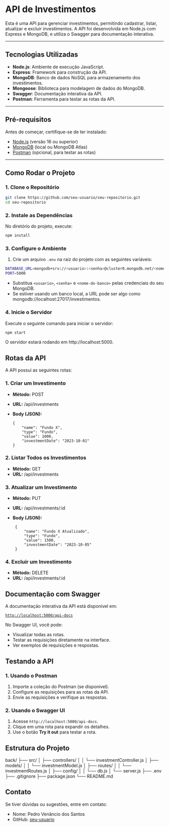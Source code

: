 # API de Investimentos

Esta é uma API para gerenciar investimentos, permitindo cadastrar, listar, atualizar e excluir investimentos. A API foi desenvolvida em Node.js com Express e MongoDB, e utiliza o Swagger para documentação interativa.

---

## Tecnologias Utilizadas

- **Node.js**: Ambiente de execução JavaScript.
- **Express**: Framework para construção da API.
- **MongoDB**: Banco de dados NoSQL para armazenamento dos investimentos.
- **Mongoose**: Biblioteca para modelagem de dados do MongoDB.
- **Swagger**: Documentação interativa da API.
- **Postman**: Ferramenta para testar as rotas da API.

---

## Pré-requisitos

Antes de começar, certifique-se de ter instalado:

- [Node.js](https://nodejs.org/) (versão 16 ou superior)
- [MongoDB](https://www.mongodb.com/) (local ou MongoDB Atlas)
- [Postman](https://www.postman.com/) (opcional, para testar as rotas)

---

## Como Rodar o Projeto

### 1. Clone o Repositório

```bash
git clone https://github.com/seu-usuario/seu-repositorio.git
cd seu-repositorio
```

### 2. Instale as Dependências

No diretório do projeto, execute:

```bash
npm install
```

### 3. Configure o Ambiente

1. Crie um arquivo `.env` na raiz do projeto com as seguintes variáveis:

```bash
DATABASE_URL=mongodb+srv://<usuario>:<senha>@cluster0.mongodb.net/<nome-do-banco>?retryWrites=true&w=majority
PORT=5000
```

- Substitua `<usuario>`, `<senha>` e `<nome-do-banco>` pelas credenciais do seu MongoDB.
- Se estiver usando um banco local, a URL pode ser algo como mongodb://localhost:27017/investimentos.

### 4. Inicie o Servidor

Execute o seguinte comando para iniciar o servidor:

```bash
npm start
```

O servidor estará rodando em http://localhost:5000.

## Rotas da API

A API possui as seguintes rotas:

### 1. Criar um Investimento

- **Método:** POST
- **URL:** /api/investments
- **Body (JSON):**

  ```
  {
      "name": "Fundo X",
      "type": "Fundo",
      "value": 1000,
      "investmentDate": "2023-10-01"
  }
  ```

### 2. Listar Todos os Investimentos

- **Método:** GET
- **URL:** /api/investments

### 3. Atualizar um Investimento

- **Método:** PUT
- **URL:** /api/investments/:id
- **Body (JSON):**

  ```
   {
       "name": "Fundo X Atualizado",
       "type": "Fundo",
       "value": 1500,
       "investmentDate": "2023-10-05"
   }
  ```

### 4. Excluir um Investimento

- **Método:** DELETE
- **URL:** /api/investments/:id

## Documentação com Swagger

A documentação interativa da API está disponível em:

[`http://localhost:5000/api-docs`](http://localhost:5000/api-docs)

No Swagger UI, você pode:

* Visualizar todas as rotas.
* Testar as requisições diretamente na interface.
* Ver exemplos de requisições e respostas.

## Testando a API

### 1. Usando o Postman

1. Importe a coleção do Postman (se disponível).
2. Configure as requisições para as rotas da API.
3. Envie as requisições e verifique as respostas.

### 2. Usando o Swagger UI

1. Acesse `http://localhost:5000/api-docs`.
2. Clique em uma rota para expandir os detalhes.
3. Use o botão **Try it out** para testar a rota.

## Estrutura do Projeto

back/
├── src/
│   ├── controllers/
│   │   └── investmentController.js
│   ├── models/
│   │   └── investmentModel.js
│   ├── routes/
│   │   └── investmentRoutes.js
│   ├── config/
│   │   └── db.js
│   └── server.js
├── .env
├── .gitignore
├── package.json
└── README.md

## Contato

Se tiver dúvidas ou sugestões, entre em contato:

* Nome: Pedro Venâncio dos Santos
* GitHub: [seu-usuario](https://github.com/pdrVenancio)
